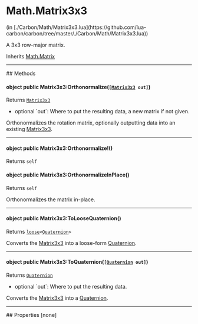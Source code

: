<h1 class="class-title">Math.Matrix3x3</h1>
<span class="file-link">(in [./Carbon/Math/Matrix3x3.lua](https://github.com/lua-carbon/carbon/tree/master/./Carbon/Math/Matrix3x3.lua))</span><br/>

A 3x3 row-major matrix.

<span class="bold">Inherits <a href="Classes/Math.Matrix">Math.Matrix</a></span>

<hr />
## Methods
<h4 class="method-name"><span class="doc-scope doc-object">object</span> <span class="doc-visibility doc-public">public</span> Matrix3x3:Orthonormalize(<code>[<a href="Classes/Math.Matrix3x3">Matrix3x3</a> out]</code>)</h4>
<p class="method-returns bold">Returns <code><a href="Classes/Math.Matrix3x3">Matrix3x3</a></code></p>
<ul class="doc-arg-list">
<li><span class="doc-arg-level doc-optional">optional</span>  `out`: Where to put the resulting data, a new matrix if not given.</li>
</ul>

Orthonormalizes the rotation matrix, optionally outputting data into an existing <a href="Classes/Math.Matrix3x3">Matrix3x3</a>.
<hr/>
<h4 class="method-name"><span class="doc-scope doc-object">object</span> <span class="doc-visibility doc-public">public</span> Matrix3x3:Orthonormalize!()</h4>
<p class="method-returns bold">Returns <code>self</code></p><h4 class="method-name"><span class="doc-scope doc-object">object</span> <span class="doc-visibility doc-public">public</span> Matrix3x3:OrthonormalizeInPlace()</h4>
<p class="method-returns bold">Returns <code>self</code></p>
<ul class="doc-arg-list">

</ul>

Orthonormalizes the matrix in-place.
<hr/>
<h4 class="method-name"><span class="doc-scope doc-object">object</span> <span class="doc-visibility doc-public">public</span> Matrix3x3:ToLooseQuaternion()</h4>
<p class="method-returns bold">Returns <code><a href="Types#loose">loose</a>&lt;<a href="Classes/Math.Quaternion">Quaternion</a>&gt;</code></p>
<ul class="doc-arg-list">

</ul>

Converts the <a href="Classes/Math.Matrix3x3">Matrix3x3</a> into a loose-form <a href="Classes/Math.Quaternion">Quaternion</a>.
<hr/>
<h4 class="method-name"><span class="doc-scope doc-object">object</span> <span class="doc-visibility doc-public">public</span> Matrix3x3:ToQuaternion(<code>[<a href="Classes/Math.Quaternion">Quaternion</a> out]</code>)</h4>
<p class="method-returns bold">Returns <code><a href="Classes/Math.Quaternion">Quaternion</a></code></p>
<ul class="doc-arg-list">
<li><span class="doc-arg-level doc-optional">optional</span>  `out`: Where to put the resulting data.</li>
</ul>

Converts the <a href="Classes/Math.Matrix3x3">Matrix3x3</a> into a <a href="Classes/Math.Quaternion">Quaternion</a>.

<hr />
## Properties
[none]